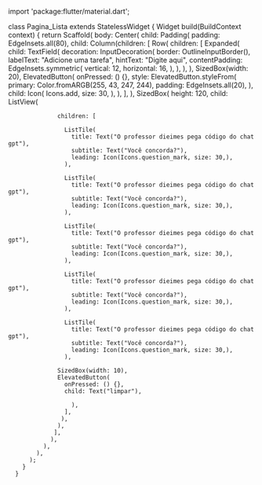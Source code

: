 import 'package:flutter/material.dart';

class Pagina_Lista extends StatelessWidget {
  Widget build(BuildContext context) {
    return Scaffold(
      body: Center(
        child: Padding(
          padding: EdgeInsets.all(80),
          child: Column(children: [
              Row(
                children: [
                  Expanded(
                    child: TextField(
                      decoration: InputDecoration(
                        border: OutlineInputBorder(),
                        labelText: "Adicione uma tarefa",
                        hintText: "Digite aqui",
                        contentPadding: EdgeInsets.symmetric(
                          vertical: 12,
                          horizontal: 16,
                        ),
                      ),
                    ),
                  ),
                  SizedBox(width: 20),
                  ElevatedButton(
                    onPressed: () {},
                    style: ElevatedButton.styleFrom(
                      primary: Color.fromARGB(255, 43, 247, 244),
                      padding: EdgeInsets.all(20),
                    ),
                    child: Icon(
                      Icons.add,
                      size: 30,
                    ),
                  ),
                ], 
              ),
              SizedBox(
                height: 120,
                child: ListView( 
                  


                  children: [
                    
                    ListTile(
                      title: Text("O professor dieimes pega código do chat gpt"),
                      subtitle: Text("Você concorda?"),
                      leading: Icon(Icons.question_mark, size: 30,),
                    ),

                    ListTile(
                      title: Text("O professor dieimes pega código do chat gpt"),
                      subtitle: Text("Você concorda?"),
                      leading: Icon(Icons.question_mark, size: 30,),
                    ),

                    ListTile(
                      title: Text("O professor dieimes pega código do chat gpt"),
                      subtitle: Text("Você concorda?"),
                      leading: Icon(Icons.question_mark, size: 30,),
                    ),

                    ListTile(
                      title: Text("O professor dieimes pega código do chat gpt"),
                      subtitle: Text("Você concorda?"),
                      leading: Icon(Icons.question_mark, size: 30,),
                    ),

                    ListTile(
                      title: Text("O professor dieimes pega código do chat gpt"),
                      subtitle: Text("Você concorda?"),
                      leading: Icon(Icons.question_mark, size: 30,),
                    ),

                  SizedBox(width: 10),
                  ElevatedButton(
                    onPressed: () {},
                    child: Text("limpar"),
              
                      ),
                    ],
                   ),
                  ),
                 ],
                ),
              ),
            ),
          );
        }
      }
